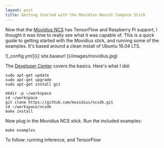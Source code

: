 ```yaml
---
layout: post
title: Getting started with the Movidius Neural Compute Stick
---
```


Now that the [Movidius NCS](https://developer.movidius.com/) has TensorFlow and Raspberry Pi support, I thought it was time to really see what it was capable of. This is a quick guide to getting started with the Movidius stick, and running some of the examples. It's based around a clean install of Ubuntu 16.04 LTS.

![_config.yml]({{ site.baseurl }}/images/movidius.jpg)

The [Developer Center](https://developer.movidius.com/start) covers the basics. Here's what I did:

    sudo apt-get update
    sudo apt-get upgrade
    sudo apt-get install git
    
    mkdir -p ~/workspace
    cd ~/workspace
    git clone https://github.com/movidius/ncsdk.git
    cd ~/workspace/ncsdk
    make install
    
Now plug in the Movidius NCS stick. Run the included examples:

    make examples



To follow: running inference, and TensorFlow
